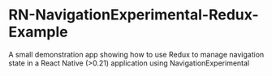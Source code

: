 # RN-NavigationExperimental-Redux-Example
A small demonstration app showing how to use Redux to manage navigation state in a React Native (>0.21) application using NavigationExperimental
